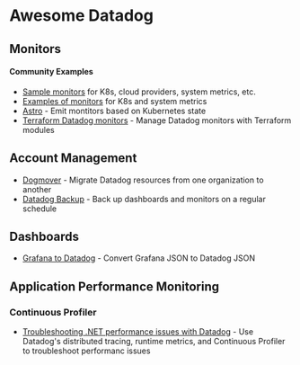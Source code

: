 # Awesome Datadog


## Monitors

#### Community Examples

- [Sample monitors](https://github.com/ncracker/dd_monitors) for K8s, cloud providers, system metrics, etc.
- [Examples of monitors](https://github.com/yafernandes/datadog/tree/master/monitors) for K8s and system metrics
- [Astro](https://github.com/FairwindsOps/astro) - Emit montitors based on Kubernetes state
- [Terraform Datadog monitors](https://github.com/claranet/terraform-datadog-monitors) - Manage Datadog monitors with Terraform modules

## Account Management

- [Dogmover](https://github.com/DataDog/Miscellany/tree/master/Dogmover) - Migrate Datadog resources from one organization to another
- [Datadog Backup](https://github.com/scribd/datadog_backup) - Back up dashboards and monitors on a regular schedule

## Dashboards

- [Grafana to Datadog](https://github.com/kutacoder/grafana-to-datadog) - Convert Grafana JSON to Datadog JSON

## Application Performance Monitoring

### Continuous Profiler

- [Troubleshooting .NET performance issues with Datadog](https://chnasarre.medium.com/troubleshooting-net-performance-issues-with-datadog-toolbox-3b9919792344) - Use Datadog's distributed tracing, runtime metrics, and Continuous Profiler to troubleshoot performanc issues
